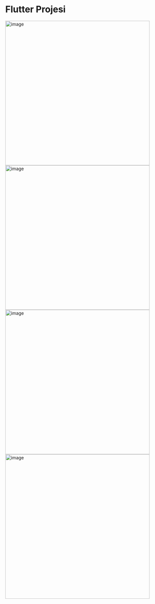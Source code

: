 # Flutter Projesi

<img width="454" alt="image" src="https://github.com/user-attachments/assets/f3a59e0e-792d-433c-aa56-9da8b1f91454" />
<img width="454" alt="image" src="https://github.com/user-attachments/assets/1604dab5-e40d-4869-82b4-da1590afe419" />
<img width="454" alt="image" src="https://github.com/user-attachments/assets/ae3e3985-77e3-43db-b030-c2b4bb3278b0" />
<img width="454" alt="image" src="https://github.com/user-attachments/assets/d1a829a4-c3e3-41a1-8b08-ac4c0d3ebe0f" />
